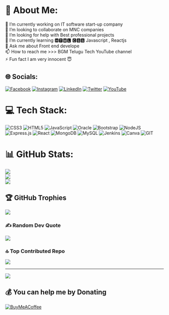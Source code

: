 # 💫 About Me:
🔭 I’m currently working on IT software start-up company<br>👯 I’m looking to collaborate on MNC companies<br>🤝 I’m looking for help with Best professional projects<br>🌱 I’m currently learning 🅷🆃🅼🅻 🅲🆂🆂 Javascript , Reactjs<br>💬 Ask me about Front end develope<br>📫 How to reach me >>> BGM Telugu Tech YouTube channel<br>⚡ Fun fact I am very innocent 😇


## 🌐 Socials:
[![Facebook](https://img.shields.io/badge/Facebook-%231877F2.svg?logo=Facebook&logoColor=white)](https://facebook.com/https://www.facebook.com/gopal.yeruva.9/) [![Instagram](https://img.shields.io/badge/Instagram-%23E4405F.svg?logo=Instagram&logoColor=white)](https://instagram.com/https://instagram.com/start_coding_mawa?utm_source=qr&igshid=MzNlNGNkZWQ4Mg==) [![LinkedIn](https://img.shields.io/badge/LinkedIn-%230077B5.svg?logo=linkedin&logoColor=white)](https://linkedin.com/in/https://www.linkedin.com/in/gopalreddy-yeruva-01b829249) [![Twitter](https://img.shields.io/badge/Twitter-%231DA1F2.svg?logo=Twitter&logoColor=white)](https://twitter.com/https://twitter.com/singleking333?t=r8ST5pdt5NMObdLsWrCipQ&s=08) [![YouTube](https://img.shields.io/badge/YouTube-%23FF0000.svg?logo=YouTube&logoColor=white)](https://youtube.com/@https://youtube.com/@bgmtelugutech3312?si=-Q4EqbA9VE13ZkeQ) 

# 💻 Tech Stack:
![CSS3](https://img.shields.io/badge/css3-%231572B6.svg?style=flat&logo=css3&logoColor=white) ![HTML5](https://img.shields.io/badge/html5-%23E34F26.svg?style=flat&logo=html5&logoColor=white) ![JavaScript](https://img.shields.io/badge/javascript-%23323330.svg?style=flat&logo=javascript&logoColor=%23F7DF1E) ![Oracle](https://img.shields.io/badge/Oracle-F80000?style=flat&logo=oracle&logoColor=white) ![Bootstrap](https://img.shields.io/badge/bootstrap-%23563D7C.svg?style=flat&logo=bootstrap&logoColor=white) ![NodeJS](https://img.shields.io/badge/node.js-6DA55F?style=flat&logo=node.js&logoColor=white) ![Express.js](https://img.shields.io/badge/express.js-%23404d59.svg?style=flat&logo=express&logoColor=%2361DAFB) ![React](https://img.shields.io/badge/react-%2320232a.svg?style=flat&logo=react&logoColor=%2361DAFB) ![MongoDB](https://img.shields.io/badge/MongoDB-%234ea94b.svg?style=flat&logo=mongodb&logoColor=white) ![MySQL](https://img.shields.io/badge/mysql-%2300f.svg?style=flat&logo=mysql&logoColor=white) ![Jenkins](https://img.shields.io/badge/jenkins-%232C5263.svg?style=flat&logo=jenkins&logoColor=white) ![Canva](https://img.shields.io/badge/Canva-%2300C4CC.svg?style=flat&logo=Canva&logoColor=white) ![GIT](https://img.shields.io/badge/Git-fc6d26?style=flat&logo=git&logoColor=white)
# 📊 GitHub Stats:
![](https://github-readme-stats.vercel.app/api?username=gopalreddyyeruva&theme=blue-green&hide_border=true&include_all_commits=true&count_private=true)<br/>
![](https://github-readme-streak-stats.herokuapp.com/?user=gopalreddyyeruva&theme=blue-green&hide_border=true)<br/>
![](https://github-readme-stats.vercel.app/api/top-langs/?username=gopalreddyyeruva&theme=blue-green&hide_border=true&include_all_commits=true&count_private=true&layout=compact)

## 🏆 GitHub Trophies
![](https://github-profile-trophy.vercel.app/?username=gopalreddyyeruva&theme=radical&no-frame=false&no-bg=false&margin-w=4)

### ✍️ Random Dev Quote
![](https://quotes-github-readme.vercel.app/api?type=horizontal&theme=radical)

### 🔝 Top Contributed Repo
![](https://github-contributor-stats.vercel.app/api?username=gopalreddyyeruva&limit=5&theme=gruvbox&combine_all_yearly_contributions=true)

---
[![](https://visitcount.itsvg.in/api?id=gopalreddyyeruva&icon=5&color=3)](https://visitcount.itsvg.in)

  ## 💰 You can help me by Donating
  [![BuyMeACoffee](https://img.shields.io/badge/Buy%20Me%20a%20Coffee-ffdd00?style=for-the-badge&logo=buy-me-a-coffee&logoColor=black)](https://buymeacoffee.com/Gopalyeruva7095) 

  
<!-- Proudly created with GPRM ( https://gprm.itsvg.in ) -->

